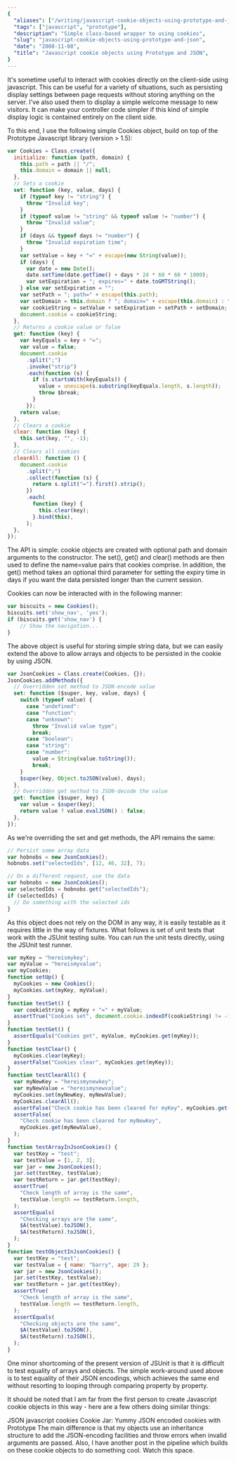 ```yaml
---
{
  "aliases": ["/writing/javascript-cookie-objects-using-prototype-and-json"],
  "tags": ["javascript", "prototype"],
  "description": "Simple class-based wrapper to using cookies",
  "slug": "javascript-cookie-objects-using-prototype-and-json",
  "date": "2008-11-08",
  "title": "Javascript cookie objects using Prototype and JSON",
}
---
```


It's sometime useful to interact with cookies directly on the client-side using
javascript. This can be useful for a variety of situations, such as persisting
display settings between page requests without storing anything on the server.
I've also used them to display a simple welcome message to new visitors. It can
make your controller code simpler if this kind of simple display logic is
contained entirely on the client side.

To this end, I use the following simple Cookies object, build on top of the
Prototype Javascript library (version &gt; 1.5):

```javascript
var Cookies = Class.create({
  initialize: function (path, domain) {
    this.path = path || "/";
    this.domain = domain || null;
  },
  // Sets a cookie
  set: function (key, value, days) {
    if (typeof key != "string") {
      throw "Invalid key";
    }
    if (typeof value != "string" && typeof value != "number") {
      throw "Invalid value";
    }
    if (days && typeof days != "number") {
      throw "Invalid expiration time";
    }
    var setValue = key + "=" + escape(new String(value));
    if (days) {
      var date = new Date();
      date.setTime(date.getTime() + days * 24 * 60 * 60 * 1000);
      var setExpiration = "; expires=" + date.toGMTString();
    } else var setExpiration = "";
    var setPath = "; path=" + escape(this.path);
    var setDomain = this.domain ? "; domain=" + escape(this.domain) : "";
    var cookieString = setValue + setExpiration + setPath + setDomain;
    document.cookie = cookieString;
  },
  // Returns a cookie value or false
  get: function (key) {
    var keyEquals = key + "=";
    var value = false;
    document.cookie
      .split(";")
      .invoke("strip")
      .each(function (s) {
        if (s.startsWith(keyEquals)) {
          value = unescape(s.substring(keyEquals.length, s.length));
          throw $break;
        }
      });
    return value;
  },
  // Clears a cookie
  clear: function (key) {
    this.set(key, "", -1);
  },
  // Clears all cookies
  clearAll: function () {
    document.cookie
      .split(";")
      .collect(function (s) {
        return s.split("=").first().strip();
      })
      .each(
        function (key) {
          this.clear(key);
        }.bind(this),
      );
  },
});
```

The API is simple: cookie objects are created with optional path and domain
arguments to the constructor. The set(), get() and clear() methods are then used
to define the name=value pairs that cookies comprise. In addition, the get()
method takes an optional third parameter for setting the expiry time in days if
you want the data persisted longer than the current session.

Cookies can now be interacted with in the following manner:

```javascript
var biscuits = new Cookies();
biscuits.set('show_nav', 'yes');
if (biscuits.get('show_nav') {
    // Show the navigation...
}
```

The above object is useful for storing simple string data, but we can easily
extend the above to allow arrays and objects to be persisted in the cookie by
using JSON.

```javascript
var JsonCookies = Class.create(Cookies, {});
JsonCookies.addMethods({
  // Overridden set method to JSON-encode value
  set: function ($super, key, value, days) {
    switch (typeof value) {
      case "undefined":
      case "function":
      case "unknown":
        throw "Invalid value type";
        break;
      case "boolean":
      case "string":
      case "number":
        value = String(value.toString());
        break;
    }
    $super(key, Object.toJSON(value), days);
  },
  // Overridden get method to JSON-decode the value
  get: function ($super, key) {
    var value = $super(key);
    return value ? value.evalJSON() : false;
  },
});
```

As we're overriding the set and get methods, the API remains the same:

```javascript
// Persist some array data
var hobnobs = new JsonCookies();
hobnobs.set("selectedIds", [12, 46, 32], 7);

// On a different request, use the data
var hobnobs = new JsonCookies();
var selectedIds = hobnobs.get("selectedIds");
if (selectedIds) {
  // Do something with the selected ids
}
```

As this object does not rely on the DOM in any way, it is easily testable as it
requires little in the way of fixtures. What follows is set of unit tests that
work with the JSUnit testing suite. You can run the unit tests directly, using
the JSUnit test runner.

```javascript
var myKey = "hereismykey";
var myValue = "hereismyvalue";
var myCookies;
function setUp() {
  myCookies = new Cookies();
  myCookies.set(myKey, myValue);
}
function testSet() {
  var cookieString = myKey + "=" + myValue;
  assertTrue("Cookies set", document.cookie.indexOf(cookieString) != -1);
}
function testGet() {
  assertEquals("Cookies get", myValue, myCookies.get(myKey));
}
function testClear() {
  myCookies.clear(myKey);
  assertFalse("Cookies clear", myCookies.get(myKey));
}
function testClearAll() {
  var myNewKey = "hereismynewkey";
  var myNewValue = "hereismynewvalue";
  myCookies.set(myNewKey, myNewValue);
  myCookies.clearAll();
  assertFalse("Check cookie has been cleared for myKey", myCookies.get(myKey));
  assertFalse(
    "Check cookie has been cleared for myNewKey",
    myCookies.get(myNewValue),
  );
}
function testArrayInJsonCookies() {
  var testKey = "test";
  var testValue = [1, 2, 3];
  var jar = new JsonCookies();
  jar.set(testKey, testValue);
  var testReturn = jar.get(testKey);
  assertTrue(
    "Check length of array is the same",
    testValue.length == testReturn.length,
  );
  assertEquals(
    "Checking arrays are the same",
    $A(testValue).toJSON(),
    $A(testReturn).toJSON(),
  );
}
function testObjectInJsonCookies() {
  var testKey = "test";
  var testValue = { name: "barry", age: 29 };
  var jar = new JsonCookies();
  jar.set(testKey, testValue);
  var testReturn = jar.get(testKey);
  assertTrue(
    "Check length of array is the same",
    testValue.length == testReturn.length,
  );
  assertEquals(
    "Checking objects are the same",
    $A(testValue).toJSON(),
    $A(testReturn).toJSON(),
  );
}
```

One minor shortcoming of the present version of JSUnit is that it is difficult
to test equality of arrays and objects. The simple work-around used above is to
test equality of their JSON encodings, which achieves the same end without
resorting to looping through comparing property by property.

It should be noted that I am far from the first person to create Javascript
cookie objects in this way - here are a few others doing similar things:

JSON javascript cookies Cookie Jar: Yummy JSON encoded cookies with Prototype
The main difference is that my objects use an inheritance structure to add the
JSON-encoding facilities and throw errors when invalid arguments are passed.
Also, I have another post in the pipeline which builds on these cookie objects
to do something cool. Watch this space.
